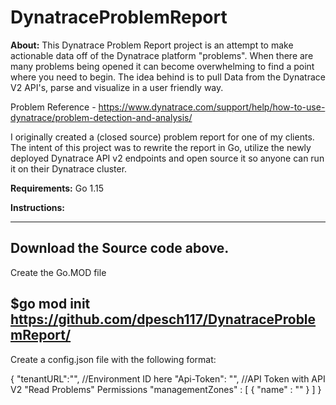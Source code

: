 # DynatraceProblemReport

**About:**
This Dynatrace Problem Report project is an attempt to make actionable data off of the Dynatrace platform "problems". When there are many problems being opened it can become overwhelming to find a point where you need to begin. The idea behind is to pull Data from the Dynatrace V2 API's, parse and visualize in a user friendly way.

Problem Reference - https://www.dynatrace.com/support/help/how-to-use-dynatrace/problem-detection-and-analysis/

I originally created a (closed source) problem report for one of my clients. The intent of this project was to rewrite the report in Go, utilize the newly deployed Dynatrace API v2 endpoints and open source it so anyone can run it on their Dynatrace cluster.

**Requirements:**
Go 1.15


**Instructions:**

---
Download the Source code above.
---
Create the Go.MOD file

$go mod init https://github.com/dpesch117/DynatraceProblemReport/
---
Create a config.json file with the following format:

{
	"tenantURL":"", //Environment ID here
	"Api-Token": "", //API Token with API V2 "Read Problems" Permissions
	"managementZones" : [
		{
			"name" : ""
		}
	]
}

